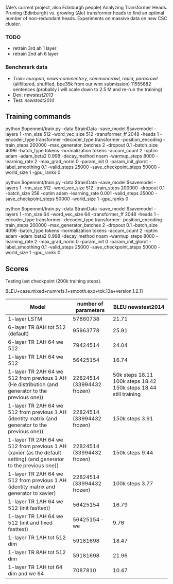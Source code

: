 (Ale’s current project, also Edinburgh people) Analyzing Transformer Heads. Pruning (Edinburgh) vs. growing (Ale) transformer heads to find an optimal number of non-redundant heads. Experiments on massive data on new CSC cluster.

### TODO
* retrain 3rd ah 1 layer
* retrain 2nd ah 6 layer

### Benchmark data
* Train: *europarl, news-commentary, commoncrawl, rapid, paracrawl*  (allfiltered, shuffled, bpe35k from our wmt submission) 11555682 sentences (probably i will scale down to 2.5 M and re-run the training)
* Dev: *newstest2013*
* Test: *newstest2014*

## Training commands
python  $opennmt/train.py -data $trainData -save_model $savemodel -layers 1 -rnn_size 512 -word_vec_size 512 -transformer_ff 2048 -heads 1  -encoder_type transformer -decoder_type transformer -position_encoding -train_steps 200000  -max_generator_batches 2 -dropout 0.1 -batch_size 4096 -batch_type tokens -normalization tokens  -accum_count 2 -optim adam -adam_beta2 0.998 -decay_method noam -warmup_steps 8000 -learning_rate 2 -max_grad_norm 0 -param_init 0  -param_init_glorot -label_smoothing 0.1 -valid_steps 25000 -save_checkpoint_steps 50000 -world_size 1 -gpu_ranks 0


python  $opennmt/train.py -data $trainData -save_model $savemodel -layers 1 -rnn_size 512 -word_vec_size 512 -train_steps 200000  -dropout 0.1 -batch_size 256 -optim adam -learning_rate 0.001 -valid_steps 25000 -save_checkpoint_steps 50000 -world_size 1 -gpu_ranks 0

python  $opennmt/train.py -data $trainData -save_model $savemodel -layers 1 -rnn_size 64 -word_vec_size 64 -transformer_ff 2048 -heads 1  -encoder_type transformer -decoder_type transformer -position_encoding -train_steps 200000  -max_generator_batches 2 -dropout 0.1 -batch_size 4096 -batch_type tokens -normalization tokens  -accum_count 2 -optim adam -adam_beta2 0.998 -decay_method noam -warmup_steps 8000 -learning_rate 2 -max_grad_norm 0 -param_init 0  -param_init_glorot -label_smoothing 0.1 -valid_steps 25000 -save_checkpoint_steps 50000 -world_size 1 -gpu_ranks 0

## Scores

Testing last checkpoint (200k training steps).

BLEU+case.mixed+numrefs.1+smooth.exp+tok.13a+version.1.2.11



| Model                  | number of parameters     | BLEU newstest2014 |
| ---                    | ---                      |---                |
| 1-layer LSTM           | 57860738                 |       21.71            |
| 6-layer TR 8AH tot 512 (default)    |   95963778         |    25.91               |
| 6-layer TR 1AH 64 we 512    |   79424514         |          24.04         |
| 1-layer TR 1AH 64 we 512    |   56425154         |         16.74          |
| 1-layer TR 2AH 64 we 512 from previous 1 AH (He distribution (and generator to the previous one))  |   22824514  (33994432 frozen)       |         50k steps 18.11 100k steps 18.42   150k steps 18.44 still training       |
| 1-layer TR 2AH 64 we 512 from previous 1 AH (identity matrix (and generator to the previous one)) |   22824514  (33994432 frozen)       |     150k steps   3.91          |
| 1-layer TR 2AH 64 we 512 from previous 1 AH (xavier (as the default setting) (and generator to the previous one)) |   22824514  (33994432 frozen)       |      150k steps   9.44          |
| 1-layer TR 2AH 64 we 512 from previous 1 AH (identity matrix and generator to xavier) |   22824514  (33994432 frozen)       |         100k steps 3.77          |
| 1-layer TR 1AH 64 we 512 (init fasttext)   |   56425154         |       16.79            |
| 1-layer TR 1AH 64 we 512 (init and fixed fasttext)   |   56425154 - we        |         9.76          |
| 1-layer TR 1AH tot 512 dim  | 59181698            |       18.47            |
| 1-layer TR 8AH tot 512 dim  | 59181698            |       21.96            |
| 1-layer TR 1AH tot 64 dim and we 64  |  7087810            |       10.47            |
